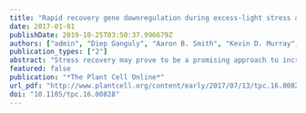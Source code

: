```yaml
---
title: "Rapid recovery gene downregulation during excess-light stress and recovery in Arabidopsis"
date: 2017-01-01
publishDate: 2019-10-25T03:50:37.996679Z
authors: ["admin", "Diep Ganguly", "Aaron B. Smith", "Kevin D. Murray", "Gonzalo M. Estavillo", "Iain R. Searle", "Ethan Ford", "Ozren Bogdanović", "Ryan Lister", "Justin O. Borevitz", "Steven R. Eichten", "Barry J. Pogson"]
publication_types: ["2"]
abstract: "Stress recovery may prove to be a promising approach to increase plant performance, and theoretically, mRNA instability may facilitate faster recovery. Transcriptome (RNA-seq, qPCR, sRNA-seq, PARE) and methylome profiling during repeated excess-light stress and recovery was performed at intervals as short as three minutes. We demonstrate that 87% of the stress-upregulated mRNAs analysed exhibit very rapid recovery. For instance, HSP101 abundance declined two-fold every 5.1 minutes. We term this phenomenon Rapid Recovery Gene Downregulation (RRGD), whereby mRNA abundance rapidly decreases promoting transcriptome resetting. Decay constants (k) were modelled using two strategies, linear and non-linear least squares regressions, with the latter accounting for both transcription and degradation. This revealed extremely short half-lives ranging from 2.7-60.0 minutes for 222 genes. Ribosome footprinting using degradome data demonstrated RRGD loci undergo co-translational decay and identified changes in the ribosome stalling index during stress and recovery. However, small RNAs and 5ʹ-3ʹ RNA decay were not essential for recovery of the transcripts examined, nor were any of the six excess light-associated methylome changes. We observed recovery-specific gene expression networks upon return to favorable conditions and six transcriptional memory types. In summary, rapid transcriptome resetting is reported in the context of active recovery and cellular memory."
featured: false
publication: "*The Plant Cell Online*"
url_pdf: "http://www.plantcell.org/content/early/2017/07/13/tpc.16.00828"
doi: "10.1105/tpc.16.00828"
---
```

